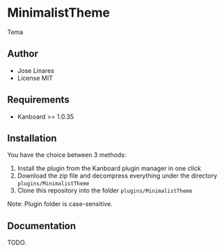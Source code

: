 MinimalistTheme
==============================

Tema

Author
------

- Jose Linares
- License MIT

Requirements
------------

- Kanboard >= 1.0.35

Installation
------------

You have the choice between 3 methods:

1. Install the plugin from the Kanboard plugin manager in one click
2. Download the zip file and decompress everything under the directory `plugins/MinimalistTheme`
3. Clone this repository into the folder `plugins/MinimalistTheme`

Note: Plugin folder is case-sensitive.

Documentation
-------------

TODO.
